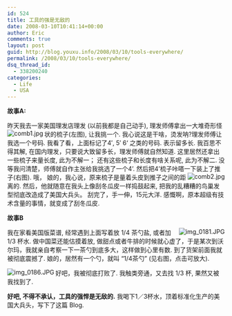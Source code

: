 ```yaml
---
id: 524
title: 工具的强是无敌的
date: 2008-03-10T10:41:14+00:00
author: Eric
comments: true
layout: post
guid: http://blog.youxu.info/2008/03/10/tools-everywhere/
permalink: /2008/03/10/tools-everywhere/
dsq_thread_id:
  - 338200240
categories:
  - Life
  - USA
---
```

**故事A:**

昨天我去一家美国理发店理发 (以前我都是自己动手), 理发师傅拿出一大堆奇形怪状的梳子(左图), 让我挑一个.[<img src="http://blog.youxu.info/wp-content/uploads/2008/03/comb1.thumbnail.jpg" alt="comb1.jpg" align="left" />](http://blog.youxu.info/wp-content/uploads/2008/03/comb1.jpg "comb1.jpg") 我心说这是干啥，烫发呐?理发师傅让我选一个号码. 我看了看，上面标记了4&#8242;, 5&#8242; 6‘ 之类的号码. 表示留多长. 我百思不得其解, 在国内理发，只要说大致留多长，理发师傅就自然知道. 这里居然还拿出一些梳子来量长度, 此为不解一； 还有这些梳子和长度有啥关系呢, 此为不解二. 没等我问清楚，师傅就自作主张给我挑选了一个4’. 然后把4’梳子咔嗒一下装上了推子(右图). [<img src="http://blog.youxu.info/wp-content/uploads/2008/03/comb2.thumbnail.jpg" alt="comb2.jpg" align="right" />](http://blog.youxu.info/wp-content/uploads/2008/03/comb2.jpg "comb2.jpg")哦， 娘的，我心说，原来梳子是量着头皮到推子之间的距离的. 然后，他就随意在我头上像刮冬瓜皮一样捣鼓起来, 把我的乱糟糟的鸟巢发型彻底改造成了美国大兵头。 刮完了，手一伸，15元大洋. 感慨啊，原本超级有技术含量的事情，就变成了刮冬瓜皮.

 **故事B**

我在家看美国版菜谱, 经常遇到上面写着[<img src="http://blog.youxu.info/wp-content/uploads/2008/03/img_0181.thumbnail.JPG" alt="img_0181.JPG" align="right" />](http://blog.youxu.info/wp-content/uploads/2008/03/img_0181.JPG "img_0181.JPG")放 1/4 茶勺盐, 或者加 1/3 杯水. 做中国菜还能估摸着放, 做甜点或者牛排的时候就心虚了，于是某次到沃尔玛，我就亲自考察一下一茶勺到底多大，这样做到心里有数. 到了货架前面我就被彻底震撼了. 娘的，居然有一个勺，就叫 &#8220;1/4茶勺&#8221; (见右图，点击可放大).

[<img src="http://blog.youxu.info/wp-content/uploads/2008/03/img_0186.thumbnail.JPG" alt="img_0186.JPG" align="left" />](http://blog.youxu.info/wp-content/uploads/2008/03/img_0186.JPG "img_0186.JPG")好吧，我被彻底打败了. 我触类旁通，又去找 1/3 杯, 果然又被我找到了.

**好吧, 不得不承认，工具的强悍是无敌的.** 我喝下1／3杯水，顶着标准化生产的美国大兵头，写下了这篇 Blog.